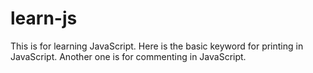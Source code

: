 # learn-js
This is for learning JavaScript. Here is the basic keyword for printing in JavaScript. Another one is for commenting in JavaScript.
